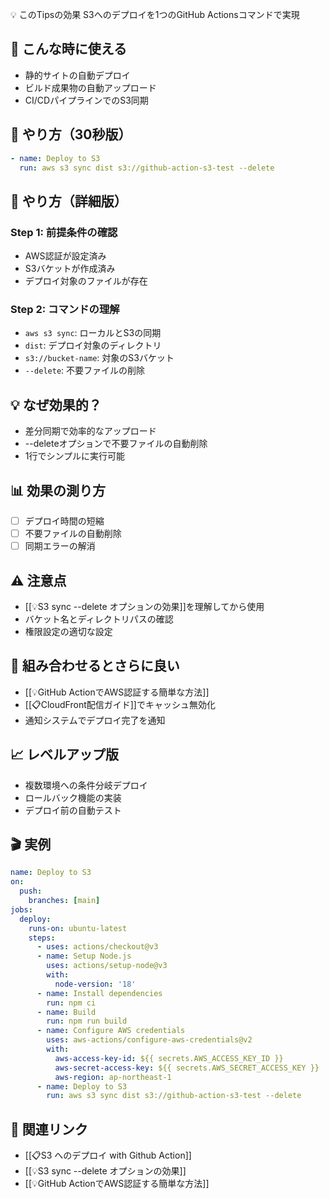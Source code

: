 💡 このTipsの効果
S3へのデプロイを1つのGitHub Actionsコマンドで実現

## 📍 こんな時に使える
- 静的サイトの自動デプロイ
- ビルド成果物の自動アップロード
- CI/CDパイプラインでのS3同期

## 🎯 やり方（30秒版）
```yaml
- name: Deploy to S3
  run: aws s3 sync dist s3://github-action-s3-test --delete
```

## 📱 やり方（詳細版）

### Step 1: 前提条件の確認
- AWS認証が設定済み
- S3バケットが作成済み
- デプロイ対象のファイルが存在

### Step 2: コマンドの理解
- `aws s3 sync`: ローカルとS3の同期
- `dist`: デプロイ対象のディレクトリ
- `s3://bucket-name`: 対象のS3バケット
- `--delete`: 不要ファイルの削除

## 💡 なぜ効果的？
- 差分同期で効率的なアップロード
- --deleteオプションで不要ファイルの自動削除
- 1行でシンプルに実行可能

## 📊 効果の測り方
- [ ] デプロイ時間の短縮
- [ ] 不要ファイルの自動削除
- [ ] 同期エラーの解消

## ⚠️ 注意点
- [[💡S3 sync --delete オプションの効果]]を理解してから使用
- バケット名とディレクトリパスの確認
- 権限設定の適切な設定

## 🔗 組み合わせるとさらに良い
- [[💡GitHub ActionでAWS認証する簡単な方法]]
- [[📋CloudFront配信ガイド]]でキャッシュ無効化
- 通知システムでデプロイ完了を通知

## 📈 レベルアップ版
- 複数環境への条件分岐デプロイ
- ロールバック機能の実装
- デプロイ前の自動テスト

## 🎬 実例
```yaml
name: Deploy to S3
on:
  push:
    branches: [main]
jobs:
  deploy:
    runs-on: ubuntu-latest
    steps:
      - uses: actions/checkout@v3
      - name: Setup Node.js
        uses: actions/setup-node@v3
        with:
          node-version: '18'
      - name: Install dependencies
        run: npm ci
      - name: Build
        run: npm run build
      - name: Configure AWS credentials
        uses: aws-actions/configure-aws-credentials@v2
        with:
          aws-access-key-id: ${{ secrets.AWS_ACCESS_KEY_ID }}
          aws-secret-access-key: ${{ secrets.AWS_SECRET_ACCESS_KEY }}
          aws-region: ap-northeast-1
      - name: Deploy to S3
        run: aws s3 sync dist s3://github-action-s3-test --delete
```

## 🔄 関連リンク
- [[📋S3 へのデプロイ with Github Action]]
- [[💡S3 sync --delete オプションの効果]]
- [[💡GitHub ActionでAWS認証する簡単な方法]]